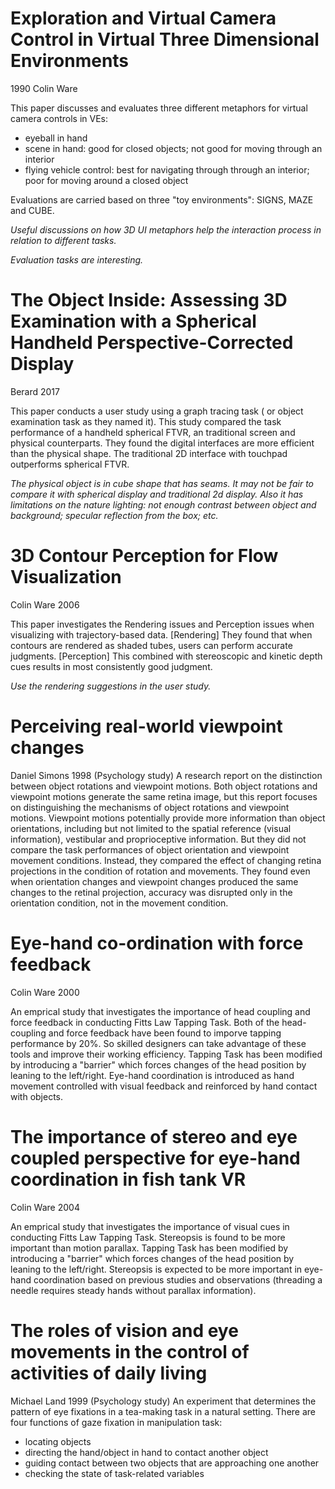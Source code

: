﻿# Exploration and Virtual Camera Control in Virtual Three Dimensional Environments

1990 Colin Ware

This paper discusses and evaluates three different metaphors for virtual camera controls in VEs: 

- eyeball in hand 
- scene in hand: good for closed objects; not good for moving through an interior
- flying vehicle control: best for navigating through through an interior; poor for moving around a closed object

Evaluations are carried based on three "toy environments": SIGNS, MAZE and CUBE.

*Useful discussions on how 3D UI metaphors help the interaction process in relation to different tasks.*

*Evaluation tasks are interesting.*


# The Object Inside: Assessing 3D Examination with a Spherical Handheld Perspective-Corrected Display

Berard 2017

This paper conducts a user study using a graph tracing task ( or object examination task as they named it). This study compared the task performance of a handheld spherical FTVR, an traditional screen and physical counterparts. They found the digital interfaces are more efficient than the physical shape. The traditional 2D interface with touchpad outperforms spherical FTVR.

*The physical object is in cube shape that has seams. It may not be fair to compare it with spherical display and traditional 2d display. Also it has limitations on the nature lighting: not enough contrast between object and background; specular reflection from the box; etc.*

# 3D Contour Perception for Flow Visualization

Colin Ware 2006

This paper investigates the Rendering issues and Perception issues when visualizing with trajectory-based data. [Rendering] They found that when contours are rendered as shaded tubes, users can perform accurate judgments. [Perception] This combined with stereoscopic and kinetic depth cues results in most consistently good judgment.

*Use the rendering suggestions in the user study.*



# Perceiving real-world viewpoint changes
Daniel Simons 1998
(Psychology study)
A research report on the distinction between object rotations and viewpoint motions. Both object rotations and viewpoint motions generate the same retina image, but this report focuses on distinguishing the mechanisms of object rotations and viewpoint motions. Viewpoint motions potentially provide more information than object orientations, including but not limited to the spatial reference (visual information), vestibular and proprioceptive information. But they did not compare the task performances of object orientation and viewpoint movement conditions. Instead, they compared the effect of changing retina projections in the condition of rotation and movements. They found even when orientation changes and viewpoint changes produced the same changes to the retinal projection, accuracy was disrupted only in the orientation condition, not in the movement condition.

# Eye-hand co-ordination with force feedback
Colin Ware 2000

An emprical study that investigates the importance of head coupling and force feedback in conducting Fitts Law Tapping Task. Both of the head-coupling and force feedback have been found to imporve tapping performance by 20%. So skilled designers can take advantage of these tools and improve their working efficiency. 
Tapping Task has been modified by introducing a "barrier" which forces changes of the head position by leaning to the left/right. 
Eye-hand coordination is introduced as hand movement controlled with visual feedback and reinforced by hand contact with objects. 

# The importance of stereo and eye coupled perspective for eye-hand coordination in fish tank VR
Colin Ware 2004

An emprical study that investigates the importance of visual cues in conducting Fitts Law Tapping Task. Stereopsis is found to be more important than motion parallax. 
Tapping Task has been modified by introducing a "barrier" which forces changes of the head position by leaning to the left/right. 
Stereopsis is expected to be more important in eye-hand coordination based on previous studies and observations (threading a needle requires steady hands without parallax information).

# The roles of vision and eye movements in the control of activities of daily living
Michael Land 1999
(Psychology study)
An experiment that determines the pattern of eye fixations in a tea-making task in a natural setting. There are four functions of gaze fixation in manipulation task: 

- locating objects
- directing the hand/object in hand to contact another object
- guiding contact between two objects that are approaching one another
- checking the state of task-related variables

